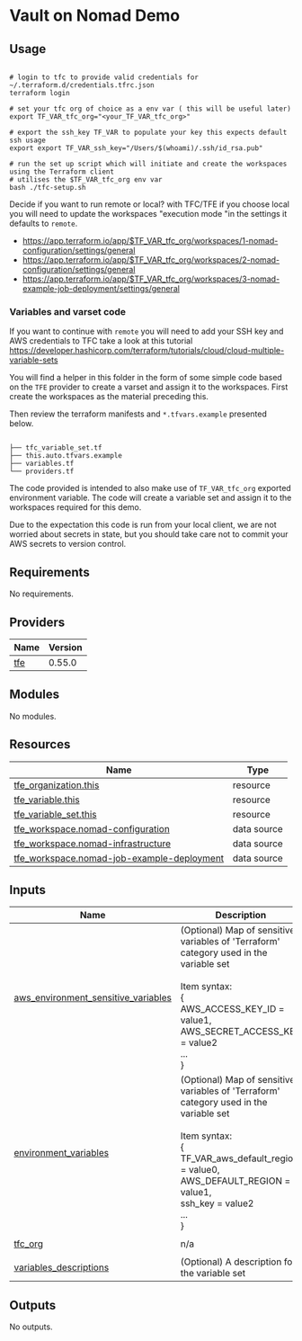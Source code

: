 # Vault on Nomad Demo

## Usage

``` shell

# login to tfc to provide valid credentials for ~/.terraform.d/credentials.tfrc.json
terraform login

# set your tfc org of choice as a env var ( this will be useful later)
export TF_VAR_tfc_org="<your_TF_VAR_tfc_org>"

# export the ssh_key TF_VAR to populate your key this expects default ssh usage
export export TF_VAR_ssh_key="/Users/$(whoami)/.ssh/id_rsa.pub"

# run the set up script which will initiate and create the workspaces using the Terraform client
# utilises the $TF_VAR_tfc_org env var
bash ./tfc-setup.sh

```

Decide if you want to run remote or local? with TFC/TFE if you choose local you will need to update the workspaces "execution mode "in the settings it defaults to `remote`.

* <https://app.terraform.io/app/$TF_VAR_tfc_org/workspaces/1-nomad-configuration/settings/general>
* <https://app.terraform.io/app/$TF_VAR_tfc_org/workspaces/2-nomad-configuration/settings/general>
* <https://app.terraform.io/app/$TF_VAR_tfc_org/workspaces/3-nomad-example-job-deployment/settings/general>


### Variables and varset code

If you want to continue with `remote` you will need to add your SSH key and AWS credentials to TFC take a look at this tutorial <https://developer.hashicorp.com/terraform/tutorials/cloud/cloud-multiple-variable-sets>

You will find a helper in this folder in the form of some simple code based on the `TFE` provider to create a varset and assign it to the workspaces. First create the workspaces as the material preceding this.

Then review the terraform manifests and `*.tfvars.example` presented below.

``` shell

├── tfc_variable_set.tf
├── this.auto.tfvars.example
├── variables.tf
└── providers.tf

```

The code provided is intended to also make use of `TF_VAR_tfc_org` exported environment variable. The code will create a variable set and assign it to the workspaces required for this demo.

Due to the expectation this code is run from your local client, we are not worried about secrets in state, but you should take care not to commit your AWS secrets to version control.

<!-- BEGIN_TF_DOCS -->
## Requirements

No requirements.

## Providers

| Name | Version |
|------|---------|
| <a name="provider_tfe"></a> [tfe](#provider\_tfe) | 0.55.0 |

## Modules

No modules.

## Resources

| Name | Type |
|------|------|
| [tfe_organization.this](https://registry.terraform.io/providers/hashicorp/tfe/latest/docs/resources/organization) | resource |
| [tfe_variable.this](https://registry.terraform.io/providers/hashicorp/tfe/latest/docs/resources/variable) | resource |
| [tfe_variable_set.this](https://registry.terraform.io/providers/hashicorp/tfe/latest/docs/resources/variable_set) | resource |
| [tfe_workspace.nomad-configuration](https://registry.terraform.io/providers/hashicorp/tfe/latest/docs/data-sources/workspace) | data source |
| [tfe_workspace.nomad-infrastructure](https://registry.terraform.io/providers/hashicorp/tfe/latest/docs/data-sources/workspace) | data source |
| [tfe_workspace.nomad-job-example-deployment](https://registry.terraform.io/providers/hashicorp/tfe/latest/docs/data-sources/workspace) | data source |

## Inputs

| Name | Description | Type | Default | Required |
|------|-------------|------|---------|:--------:|
| <a name="input_aws_environment_sensitive_variables"></a> [aws\_environment\_sensitive\_variables](#input\_aws\_environment\_sensitive\_variables) | (Optional) Map of sensitive variables of 'Terraform' category used in the variable set<br><br>Item syntax:<br>{<br>  AWS\_ACCESS\_KEY\_ID = value1,<br>  AWS\_SECRET\_ACCESS\_KEY = value2<br>  ...<br>} | `map(any)` | `{}` | no |
| <a name="input_environment_variables"></a> [environment\_variables](#input\_environment\_variables) | (Optional) Map of sensitive variables of 'Terraform' category used in the variable set<br><br>Item syntax:<br>{<br>  TF\_VAR\_aws\_default\_region = value0,<br>	AWS\_DEFAULT\_REGION = value1,<br>  ssh\_key = value2<br>  ...<br>} | `map(any)` | `{}` | no |
| <a name="input_tfc_org"></a> [tfc\_org](#input\_tfc\_org) | n/a | `string` | `"my-org"` | no |
| <a name="input_variables_descriptions"></a> [variables\_descriptions](#input\_variables\_descriptions) | (Optional) A description for the variable set | `string` | `""` | no |

## Outputs

No outputs.
<!-- END_TF_DOCS -->
